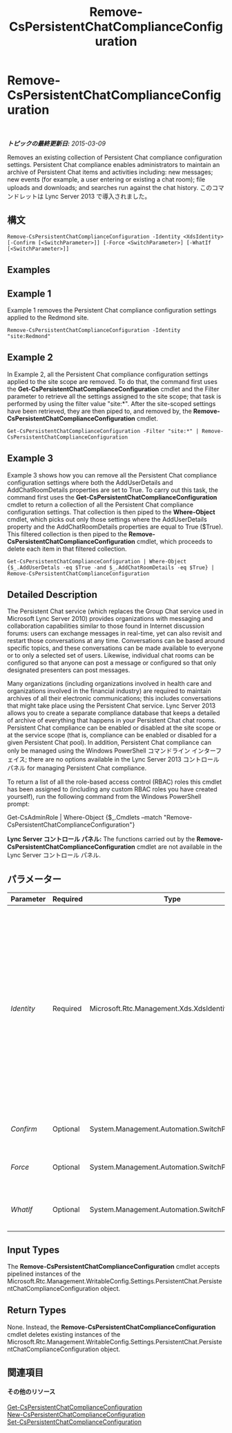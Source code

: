 ﻿---
title: Remove-CsPersistentChatComplianceConfiguration
TOCTitle: Remove-CsPersistentChatComplianceConfiguration
ms:assetid: 2d54eabf-fbb5-435b-9a71-d6b03beb09a5
ms:mtpsurl: https://technet.microsoft.com/ja-jp/library/JJ204767(v=OCS.15)
ms:contentKeyID: 48271551
ms.date: 05/19/2016
mtps_version: v=OCS.15
ms.translationtype: HT
---

# Remove-CsPersistentChatComplianceConfiguration

 

_**トピックの最終更新日:** 2015-03-09_

Removes an existing collection of Persistent Chat compliance configuration settings. Persistent Chat compliance enables administrators to maintain an archive of Persistent Chat items and activities including: new messages; new events (for example, a user entering or existing a chat room); file uploads and downloads; and searches run against the chat history. このコマンドレットは Lync Server 2013 で導入されました。

## 構文

    Remove-CsPersistentChatComplianceConfiguration -Identity <XdsIdentity> [-Confirm [<SwitchParameter>]] [-Force <SwitchParameter>] [-WhatIf [<SwitchParameter>]]

## Examples

## Example 1

Example 1 removes the Persistent Chat compliance configuration settings applied to the Redmond site.

    Remove-CsPersistentChatComplianceConfiguration -Identity "site:Redmond"

## Example 2

In Example 2, all the Persistent Chat compliance configuration settings applied to the site scope are removed. To do that, the command first uses the **Get-CsPersistentChatComplianceConfiguration** cmdlet and the Filter parameter to retrieve all the settings assigned to the site scope; that task is performed by using the filter value "site:\*". After the site-scoped settings have been retrieved, they are then piped to, and removed by, the **Remove-CsPersistentChatComplianceConfiguration** cmdlet.

    Get-CsPersistentChatComplianceConfiguration -Filter "site:*" | Remove-CsPersistentChatComplianceConfiguration

## Example 3

Example 3 shows how you can remove all the Persistent Chat compliance configuration settings where both the AddUserDetails and AddChatRoomDetails properties are set to True. To carry out this task, the command first uses the **Get-CsPersistentChatComplianceConfiguration** cmdlet to return a collection of all the Persistent Chat compliance configuration settings. That collection is then piped to the **Where-Object** cmdlet, which picks out only those settings where the AddUserDetails property and the AddChatRoomDetails properties are equal to True ($True). This filtered collection is then piped to the **Remove-CsPersistentChatComplianceConfiguration** cmdlet, which proceeds to delete each item in that filtered collection.

    Get-CsPersistentChatComplianceConfiguration | Where-Object {$_.AddUserDetals -eq $True -and $_.AddChatRoomDetails -eq $True} | Remove-CsPersistentChatComplianceConfiguration

## Detailed Description

The Persistent Chat service (which replaces the Group Chat service used in Microsoft Lync Server 2010) provides organizations with messaging and collaboration capabilities similar to those found in Internet discussion forums: users can exchange messages in real-time, yet can also revisit and restart those conversations at any time. Conversations can be based around specific topics, and these conversations can be made available to everyone or to only a selected set of users. Likewise, individual chat rooms can be configured so that anyone can post a message or configured so that only designated presenters can post messages.

Many organizations (including organizations involved in health care and organizations involved in the financial industry) are required to maintain archives of all their electronic communications; this includes conversations that might take place using the Persistent Chat service. Lync Server 2013 allows you to create a separate compliance database that keeps a detailed of archive of everything that happens in your Persistent Chat chat rooms. Persistent Chat compliance can be enabled or disabled at the site scope or at the service scope (that is, compliance can be enabled or disabled for a given Persistent Chat pool). In addition, Persistent Chat compliance can only be managed using the Windows PowerShell コマンドライン インターフェイス; there are no options available in the Lync Server 2013 コントロール パネル for managing Persistent Chat compliance.

To return a list of all the role-based access control (RBAC) roles this cmdlet has been assigned to (including any custom RBAC roles you have created yourself), run the following command from the Windows PowerShell prompt:

Get-CsAdminRole | Where-Object {$\_.Cmdlets –match "Remove-CsPersistentChatComplianceConfiguration"}

**Lync Server コントロール パネル:** The functions carried out by the **Remove-CsPersistentChatComplianceConfiguration** cmdlet are not available in the Lync Server コントロール パネル.

## パラメーター


<table>
<colgroup>
<col style="width: 25%" />
<col style="width: 25%" />
<col style="width: 25%" />
<col style="width: 25%" />
</colgroup>
<thead>
<tr class="header">
<th>Parameter</th>
<th>Required</th>
<th>Type</th>
<th>Description</th>
</tr>
</thead>
<tbody>
<tr class="odd">
<td><p><em>Identity</em></p></td>
<td><p>Required</p></td>
<td><p>Microsoft.Rtc.Management.Xds.XdsIdentity</p></td>
<td><p>Unique identifier for the Persistent Chat compliance settings to be removed. To remove a collection of settings configured at the site scope, use syntax similar to this:</p>
<p>-Identity &quot;site:Redmond&quot;</p>
<p>To remove a collection configured at the service scope, use syntax like this:</p>
<p>-Identity &quot;service:PersistentChatServer:atl-gc-001.litwareinc.com&quot;</p>
<p>Note that you cannot use wildcards with the Identity parameter.</p>
<p>You can also run the <strong>Remove-CsPersistentChatComplianceConfiguration</strong> cmdlet against the global settings collection. In that case, however, the global collection will not be removed. Instead, all the properties within that collection will be reset to their default values.</p></td>
</tr>
<tr class="even">
<td><p><em>Confirm</em></p></td>
<td><p>Optional</p></td>
<td><p>System.Management.Automation.SwitchParameter</p></td>
<td><p>Prompts you for confirmation before executing the command.</p></td>
</tr>
<tr class="odd">
<td><p><em>Force</em></p></td>
<td><p>Optional</p></td>
<td><p>System.Management.Automation.SwitchParameter</p></td>
<td><p>Suppresses the display of any non-fatal error message that might occur when running the command.</p></td>
</tr>
<tr class="even">
<td><p><em>WhatIf</em></p></td>
<td><p>Optional</p></td>
<td><p>System.Management.Automation.SwitchParameter</p></td>
<td><p>Describes what would happen if you executed the command without actually executing the command.</p></td>
</tr>
</tbody>
</table>


## Input Types

The **Remove-CsPersistentChatComplianceConfiguration** cmdlet accepts pipelined instances of the Microsoft.Rtc.Management.WritableConfig.Settings.PersistentChat.PersistentChatComplianceConfiguration object.

## Return Types

None. Instead, the **Remove-CsPersistentChatComplianceConfiguration** cmdlet deletes existing instances of the Microsoft.Rtc.Management.WritableConfig.Settings.PersistentChat.PersistentChatComplianceConfiguration object.

## 関連項目

#### その他のリソース

[Get-CsPersistentChatComplianceConfiguration](get-cspersistentchatcomplianceconfiguration.md)  
[New-CsPersistentChatComplianceConfiguration](new-cspersistentchatcomplianceconfiguration.md)  
[Set-CsPersistentChatComplianceConfiguration](set-cspersistentchatcomplianceconfiguration.md)

